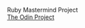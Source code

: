 Ruby Mastermind Project  
[The Odin Project](https://www.theodinproject.com/courses/ruby-programming/lessons/oop)  
